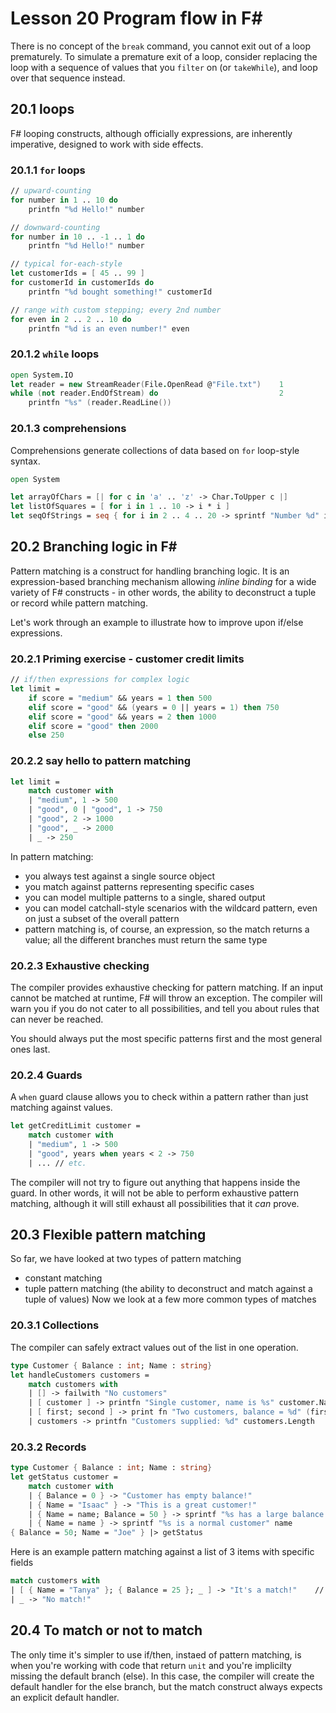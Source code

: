 # Lesson 20 Program flow in F#
There is no concept of the `break` command, you cannot exit out of a loop prematurely.
To simulate a premature exit of a loop, consider replacing the loop with a sequence of values that you `filter` on (or `takeWhile`), and loop over that sequence instead.

## 20.1 loops
F# looping constructs, although officially expressions, are inherently imperative, designed to work with side effects.

### 20.1.1 `for` loops
```fsharp
// upward-counting
for number in 1 .. 10 do
    printfn "%d Hello!" number

// downward-counting
for number in 10 .. -1 .. 1 do
    printfn "%d Hello!" number

// typical for-each-style
let customerIds = [ 45 .. 99 ]
for customerId in customerIds do
    printfn "%d bought something!" customerId

// range with custom stepping; every 2nd number
for even in 2 .. 2 .. 10 do
    printfn "%d is an even number!" even
```

### 20.1.2 `while` loops
```fsharp
open System.IO
let reader = new StreamReader(File.OpenRead @"File.txt")    1
while (not reader.EndOfStream) do                           2
    printfn "%s" (reader.ReadLine())
```

### 20.1.3 comprehensions
Comprehensions generate collections of data based on `for` loop-style syntax.
```fsharp
open System

let arrayOfChars = [| for c in 'a' .. 'z' -> Char.ToUpper c |]
let listOfSquares = [ for i in 1 .. 10 -> i * i ]
let seqOfStrings = seq { for i in 2 .. 4 .. 20 -> sprintf "Number %d" i }
```

## 20.2 Branching logic in F#
Pattern matching is a construct for handling branching logic.
It is an expression-based branching mechanism allowing _inline binding_ for a wide variety of F# constructs - in other words, the ability to deconstruct a tuple or record while pattern matching.

Let's work through an example to illustrate how to improve upon if/else expressions.

### 20.2.1 Priming exercise - customer credit limits
```fsharp
// if/then expressions for complex logic
let limit =
    if score = "medium" && years = 1 then 500
    elif score = "good" && (years = 0 || years = 1) then 750
    elif score = "good" && years = 2 then 1000
    elif score = "good" then 2000
    else 250
```

### 20.2.2 say hello to pattern matching
```fsharp
let limit =
    match customer with
    | "medium", 1 -> 500
    | "good", 0 | "good", 1 -> 750
    | "good", 2 -> 1000
    | "good", _ -> 2000
    | _ -> 250
```

In pattern matching:
- you always test against a single source object
- you match against patterns representing specific cases
- you can model multiple patterns to a single, shared output
- you can model catchall-style scenarios with the wildcard pattern, even on just a subset of the overall pattern
- pattern matching is, of course, an expression, so the match returns a value; all the different branches must return the same type

### 20.2.3 Exhaustive checking
The compiler provides exhaustive checking for pattern matching.
If an input cannot be matched at runtime, F# will throw an exception.
The compiler will warn you if you do not cater to all possibilities, and tell you about rules that can never be reached.

You should always put the most specific patterns first and the most general ones last.

### 20.2.4 Guards
A `when` guard clause allows you to check within a pattern rather than just matching against values.
```fsharp
let getCreditLimit customer =
    match customer with
    | "medium", 1 -> 500
    | "good", years when years < 2 -> 750
    | ... // etc.
```

The compiler will not try to figure out anything that happens inside the guard.
In other words, it will not be able to perform exhaustive pattern matching, although it will still exhaust all possibilities that it _can_ prove.

## 20.3 Flexible pattern matching
So far, we have looked at two types of pattern matching
- constant matching
- tuple pattern matching (the ability to deconstruct and match against a tuple of values)
Now we look at a few more common types of matches

### 20.3.1 Collections
The compiler can safely extract values out of the list in one operation.
```fsharp
type Customer { Balance : int; Name : string}
let handleCustomers customers =
    match customers with
    | [] -> failwith "No customers"
    | [ customer ] -> printfn "Single customer, name is %s" customer.Name
    | [ first; second ] -> print fn "Two customers, balance = %d" (first.Balance + second.Balance)
    | customers -> printfn "Customers supplied: %d" customers.Length
```

### 20.3.2 Records
```fsharp
type Customer { Balance : int; Name : string}
let getStatus customer =
    match customer with
    | { Balance = 0 } -> "Customer has empty balance!"
    | { Name = "Isaac" } -> "This is a great customer!"
    | { Name = name; Balance = 50 } -> sprintf "%s has a large balance!" name
    | { Name = name } -> sprintf "%s is a normal customer" name
{ Balance = 50; Name = "Joe" } |> getStatus
```

Here is an example pattern matching against a list of 3 items with specific fields
```fsharp
match customers with
| [ { Name = "Tanya" }; { Balance = 25 }; _ ] -> "It's a match!"    // customers has 3 items, first is named Tanya, second has balance of 25
| _ -> "No match!"
```

## 20.4 To match or not to match
The only time it's simpler to use if/then, instaed of pattern matching, is when you're working with code that return `unit` and you're implicilty missing the default branch (else).
In this case, the compiler will create the default handler for the else branch, but the match construct always expects an explicit default handler.